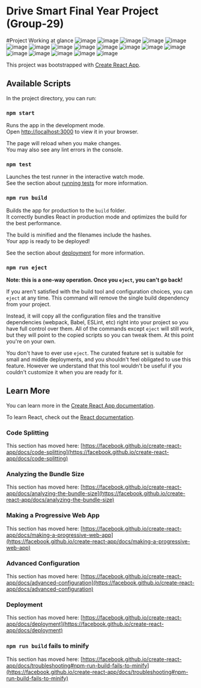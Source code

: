 # Drive Smart Final Year Project (Group-29)
#Project Working at glance
![image](https://github.com/ManasMishra09/DRIVE-SMART/assets/92935580/1ff09bf4-7a19-4566-b92b-715321dd752d)
![image](https://github.com/ManasMishra09/DRIVE-SMART/assets/92935580/00ebeaba-49a8-44ad-8787-817c8f304eb3)
![image](https://github.com/ManasMishra09/DRIVE-SMART/assets/92935580/3baabe2e-c145-44c2-a4d3-8dc04fece44e)
![image](https://github.com/ManasMishra09/DRIVE-SMART/assets/92935580/d1d23a30-296d-473a-bbd7-70c9cbac743f)
![image](https://github.com/ManasMishra09/DRIVE-SMART/assets/92935580/c5f6efd2-6b8d-4ce6-b689-bb8c1db65e70)
![image](https://github.com/ManasMishra09/DRIVE-SMART/assets/92935580/8bdaa504-0550-4a7a-9bf8-c520a645ff69)
![image](https://github.com/ManasMishra09/DRIVE-SMART/assets/92935580/4de08d41-77a2-44f9-b97f-8a46bd21ccda)
![image](https://github.com/ManasMishra09/DRIVE-SMART/assets/92935580/3c4d2c4c-8bce-4311-89a3-f7909aad6d5c)
![image](https://github.com/ManasMishra09/DRIVE-SMART/assets/92935580/a3039dbc-ba63-404a-95b4-90b2a7b5caa3)
![image](https://github.com/ManasMishra09/DRIVE-SMART/assets/92935580/ecffe155-f36b-44a8-96f7-2ff3cd5b1905)
![image](https://github.com/ManasMishra09/DRIVE-SMART/assets/92935580/cf45e25b-bcaf-4d3c-9d4b-01e846944d56)
![image](https://github.com/ManasMishra09/DRIVE-SMART/assets/92935580/9546109e-25a1-4ef4-86c5-a53b74501927)
![image](https://github.com/ManasMishra09/DRIVE-SMART/assets/92935580/fcce3e17-4d03-4067-92bb-337e25f9064b)
![image](https://github.com/ManasMishra09/DRIVE-SMART/assets/92935580/d3351de5-bbeb-471c-9d59-26a0757a3f0c)
![image](https://github.com/ManasMishra09/DRIVE-SMART/assets/92935580/fd015e38-aaf5-41ea-89ae-42c7563817fe)
![image](https://github.com/ManasMishra09/DRIVE-SMART/assets/92935580/3960eb6d-b7fb-4e56-a77b-dd8ccf75d069)
![image](https://github.com/ManasMishra09/DRIVE-SMART/assets/92935580/e1c927a1-4660-4367-af01-972fe552dc92)
![image](https://github.com/ManasMishra09/DRIVE-SMART/assets/92935580/70ee0fef-e9cd-41cf-8d39-46a3a687becf)

This project was bootstrapped with [Create React App](https://github.com/facebook/create-react-app).

## Available Scripts

In the project directory, you can run:

### `npm start`

Runs the app in the development mode.\
Open [http://localhost:3000](http://localhost:3000) to view it in your browser.

The page will reload when you make changes.\
You may also see any lint errors in the console.

### `npm test`

Launches the test runner in the interactive watch mode.\
See the section about [running tests](https://facebook.github.io/create-react-app/docs/running-tests) for more information.

### `npm run build`

Builds the app for production to the `build` folder.\
It correctly bundles React in production mode and optimizes the build for the best performance.

The build is minified and the filenames include the hashes.\
Your app is ready to be deployed!

See the section about [deployment](https://facebook.github.io/create-react-app/docs/deployment) for more information.

### `npm run eject`

**Note: this is a one-way operation. Once you `eject`, you can't go back!**

If you aren't satisfied with the build tool and configuration choices, you can `eject` at any time. This command will remove the single build dependency from your project.

Instead, it will copy all the configuration files and the transitive dependencies (webpack, Babel, ESLint, etc) right into your project so you have full control over them. All of the commands except `eject` will still work, but they will point to the copied scripts so you can tweak them. At this point you're on your own.

You don't have to ever use `eject`. The curated feature set is suitable for small and middle deployments, and you shouldn't feel obligated to use this feature. However we understand that this tool wouldn't be useful if you couldn't customize it when you are ready for it.

## Learn More

You can learn more in the [Create React App documentation](https://facebook.github.io/create-react-app/docs/getting-started).

To learn React, check out the [React documentation](https://reactjs.org/).

### Code Splitting

This section has moved here: [https://facebook.github.io/create-react-app/docs/code-splitting](https://facebook.github.io/create-react-app/docs/code-splitting)

### Analyzing the Bundle Size

This section has moved here: [https://facebook.github.io/create-react-app/docs/analyzing-the-bundle-size](https://facebook.github.io/create-react-app/docs/analyzing-the-bundle-size)

### Making a Progressive Web App

This section has moved here: [https://facebook.github.io/create-react-app/docs/making-a-progressive-web-app](https://facebook.github.io/create-react-app/docs/making-a-progressive-web-app)

### Advanced Configuration

This section has moved here: [https://facebook.github.io/create-react-app/docs/advanced-configuration](https://facebook.github.io/create-react-app/docs/advanced-configuration)

### Deployment

This section has moved here: [https://facebook.github.io/create-react-app/docs/deployment](https://facebook.github.io/create-react-app/docs/deployment)

### `npm run build` fails to minify

This section has moved here: [https://facebook.github.io/create-react-app/docs/troubleshooting#npm-run-build-fails-to-minify](https://facebook.github.io/create-react-app/docs/troubleshooting#npm-run-build-fails-to-minify)
